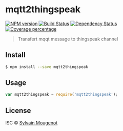 # mqtt2thingspeak
[![NPM version][npm-image]][npm-url] 
[![Build Status](https://travis-ci.org/smougenot/mqtt2thingspeak.svg?branch=master)](https://travis-ci.org/smougenot/mqtt2thingspeak)
[![Dependency Status][daviddm-image]][daviddm-url] 
[![Coverage percentage][coveralls-image]][coveralls-url]

> Transfert mqqt message to thingspeak channel


## Install

```sh
$ npm install --save mqtt2thingspeak
```


## Usage

```js
var mqtt2thingspeak = require('mqtt2thingspeak');
```

## License

ISC © [Sylvain Mougenot]()


[npm-image]: https://badge.fury.io/js/mqtt2thingspeak.svg
[npm-url]: https://npmjs.org/package/mqtt2thingspeak
[travis-image]: https://travis-ci.org/smougenot/mqtt2thingspeak.svg?branch=master
[travis-url]: https://travis-ci.org/smougenot/mqtt2thingspeak
[daviddm-image]: https://david-dm.org/smougenot/mqtt2thingspeak.svg?theme=shields.io
[daviddm-url]: https://david-dm.org/smougenot/mqtt2thingspeak
[coveralls-image]: https://coveralls.io/repos/smougenot/mqtt2thingspeak/badge.svg
[coveralls-url]: https://coveralls.io/r/smougenot/mqtt2thingspeak
